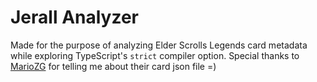 # Jerall Analyzer
Made for the purpose of analyzing Elder Scrolls Legends card metadata while exploring TypeScript's `strict` compiler option.
Special thanks to [MarioZG](https://github.com/MarioZG) for telling me about their card json file =)
